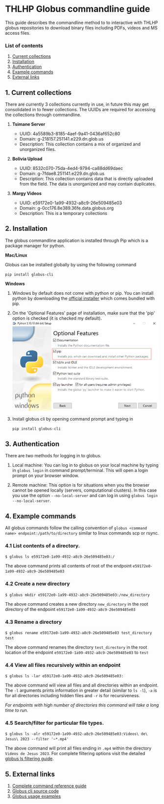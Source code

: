 # THLHP Globus commandline guide

This guide describes the commandline method to to interactive with THLHP globus repositories to download binary files including PDFs, videos and MS access files. 

### List of contents
1. [Current collections](#collections)
2. [Installation](#2-installation)
3. [Authentication](#3-authentication)
4. [Example commands](#4-example-commands)
5. [External links](#5-external-links)

## 1. Current collections
There are currently 3 collections currently in use, in future this may get consolidated in to fewer collections. The UUIDs are required for accessing the collections through commandline.

1. **Tsimane Server**
    * UUID: 4a5589b3-8185-4aef-9a41-0436af652c80
    * Domain: g-218157.251141.e229.dn.glob.us
    * Description: This collection contains a mix of organized and unorganized files.

2. **Bolivia Upload**
    * UUID: 8532c070-75da-4ed4-9794-ca88dd69daec
    * Domain: g-7fdae8.251141.e229.dn.glob.us 
    * Description: This collection contains data that is directly uploaded from the field. The data is unorganized and may contain duplicates. 

2. **Margy Videos**
    * UUID: e59172e0-1a99-4932-a8c9-26e509485e03
    * Domain: g-0cc176.8e389.36fe.data.globus.org 
    * Description: This is a temporary collections  


## 2. Installation
The globus commandline application is installed through Pip which is a package manager for python.  

**Mac/Linux**

Globus can be installed globally by using the following command 

`pip install globus-cli`

**Windows**

1. Windows by default does not come with python or pip. You can install python by downloading the [official installer](https://www.python.org/downloads/) which comes bundled with pip. 
2. On the 'Optional Features' page of installation, make sure that the 'pip' option is checked (it is checked my default).
![Image](images/globus_optional_features.png)
3. Install globus cli by opening command prompt and typing in 

    `pip install globus-cli`

## 3. Authentication
There are two methods for logging in to globus.
1. Local machine: You can log in to globus on your local machine by typing in `globus login` in command prompt/terminal. This will open a login prompt on your browser window.

2. Remote machine: This option is for situations when you the browser cannot be opened locally (servers, computational clusters). In this case you use the option `--no-local-server` and can log in using `globus login --no-local-server`.

## 4. Example commands

All globus commands follow the calling convention of `globus <command name> endpoint:/path/to/directory` similar to linux commands scp or rsync.

### 4.1 List contents of a directory.

`$ globus ls e59172e0-1a99-4932-a8c9-26e509485e03:/`

The above command prints all contents of root of the endpoint `e59172e0-1a99-4932-a8c9-26e509485e03`

### 4.2 Create a new directory

`$ globus mkdir e59172e0-1a99-4932-a8c9-26e509485e03:/new_directory` 

The above command creates a new directory `new_directory` in the root directory of the endpoint `e59172e0-1a99-4932-a8c9-26e509485e03`

### 4.3 Rename a directory

`$ globus rename e59172e0-1a99-4932-a8c9-26e509485e03 test_directory test`

The above command renames the directory `test_directory` in the root location of the endpoint `e59172e0-1a99-4932-a8c9-26e509485e03` to `test`

### 4.4 View all files recursively within an endpoint

`$ globus ls -lar e59172e0-1a99-4932-a8c9-26e509485e03:`

The above command will view all files and all directories within an endpoint. The `-l` arguments prints information in greater detail (similar to `ls -l`), `-a` is for all directories including hidden files and `-r` is for recursiveness.

*For endpoints with high number of directories this command will take a long time to run.*

### 4.5 Search/filter for particular file types.

`$ globus ls -alr e59172e0-1a99-4932-a8c9-26e509485e03:Videos\ de\ Jesus\ 2023 --filter '~*.mp4'`

The above command will print all files ending in `.mp4` within the directory `Videos de Jesus 2023`. For complete filtering options visit the detailed [globus ls filtering guide](https://docs.globus.org/cli/reference/ls/#filtering_2).

## 5. External links
1. [Complete command reference guide](https://docs.globus.org/cli/reference/)
2. [Globus cli source code]()
3. [Globus usage examples](https://docs.globus.org/cli/examples/)